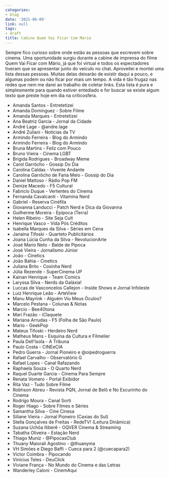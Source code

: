 ```yaml
---
categories:
- blog
date: '2021-06-09'
link: null
tags:
- draft
title: Cabine Quem Vai Ficar Com Mario
---
```


Sempre fico curioso sobre onde estão as pessoas que escrevem sobre cinema. Uma oportunidade surgiu durante a cabine de imprensa do filme Quem Vai Ficar com Mário, já que foi virtual e todos os espectadores tiveram que se apresentar junto do veículo no chat. Aproveitei e montei uma lista dessas pessoas. Muitas delas deixarão de existir daqui a pouco, e algumas podem ou não ficar por mais um tempo. A vida é tão frugaz nas redes que nem me darei ao trabalho de coletar links. Esta lista é pura e simplesmente para quando estiver entediado e for buscar se existe algum texto que preste hoje em dia na criticosfera.

 - Amanda Santos - Entretetizei
 - Amanda Dominguez - Sobre Filme
 - Amanda Marques - Entretetizei
 - Ana Beatriz Garcia - Jornal da Cidade
 - André Lage - @andre.lage
 - André Zuliani - Notícias da TV
 - Armindo Ferreira - Blog do Armindo
 - Armindo Ferreira - Blog do Armindo
 - Bruna Martins - Feliz com Pouco
 - Bruno Vieira - Cinema LGBT
 - Brígida Rodrigues - Broadway Meme
 - Carol Garrôcho - Gossip Do Dia
 - Carolina Caldas - Vivente Andante
 - Carolina Garrôcho de Faria Melo - Gossip do Dia
 - Daniel Mattoso - Rádio Pop FM
 - Denize Macedo - F5 Cultural
 - Fabricio Duque - Vertentes do Cinema
 - Fernanda Cavalcanti - Vitamina Nerd
 - Gabriel - Reserva Cinéfila
 - Giovanna Landucci - Patch Nerd e Dica da Giovanna
 - Guilherme Moreira - Epipoca (Terra)
 - Helen Ribeiro - Site Seja Cult
 - Henrique Vasco - Vida Pós Créditos
 - Isabella Marques da Silva - Séries em Cena
 - Janaina Tifoski - Quarteto Publicitários
 - Joana Lúcia Cunha da Silva - RevolucionArte
 - José Mario Neto - Balde de Pipoca
 - José Vieira - Jornalismo Júnior
 - João - Cinetics
 - João Bahia - Cinetics
 - Juliana Brito - Coxinha Nerd
 - Júlia Rezende - SuperCinema UP
 - Kainan Henrique - Team Comics
 - Laryssa Silva - Nerds da Galáxia!
 - Luccas de Vasconcelos Callejon - Inside Shows e Jornal Infoleste
 - Luiz Henrique Leão - ArteView
 - Manu Mayrink - Alguém Viu Meus Óculos?
 - Marcelo Pestana - Colunas & Notas
 - Marcio - Bee40tona
 - Mari Frazão - iClaquete
 - Mariana Arrudas - F5 (Folha de São Paulo)
 - Mario - GeekPop
 - Mateus Tifoski - Herdeiro Nerd
 - Matheus Mans - Esquina da Cultura e Filmelier
 - Paula Dell'Isola - A Tribuna
 - Paulo Costa - CINEeCIA
 - Pedro Guerra - Jornal Pioneiro e @oipedroguerra
 - Rafael Carvalho - Observatório G
 - Rafael Lopes - Canal Rafazando
 - Raphaela Souza - O Quarto Nerd
 - Raquel Duarte Garcia - Cinema Para Sempre
 - Renata Vomero - Portal Exibidor
 - Rita Vaz - Tudo Sobre Filme
 - Robhson Abreu - Revista PQN, Jornal de Belô e No Escurinho do Cinema
 - Rodrigo Moura - Canal Sorti
 - Roger Hiago - Sobre Filmes e Séries
 - Samantha Silva - Cine Cinesa
 - Siliane Vieira - Jornal Pioneiro (Caxias do Sul)
 - Stella Gonçalves de Freitas - RedeTV! (Leitura Dinâmica)
 - Suzana Uchôa Itiberê - OQVER Cinema & Streaming
 - Tabatha Oliveira - Estação Nerd
 - Thiago Muniz - @PipocasClub
 - Thuany Maiorali Agostino - @thuanyma
 - VH Simões e Diego Baffi - Cueca para 2 (@cuecapara2)
 - Victor Coimbra - Pipocando
 - Vinícius Teles - DeuClick
 - Viviane França - No Mundo do Cinema e das Letras
 - Wanderley Caloni - CinemAqui